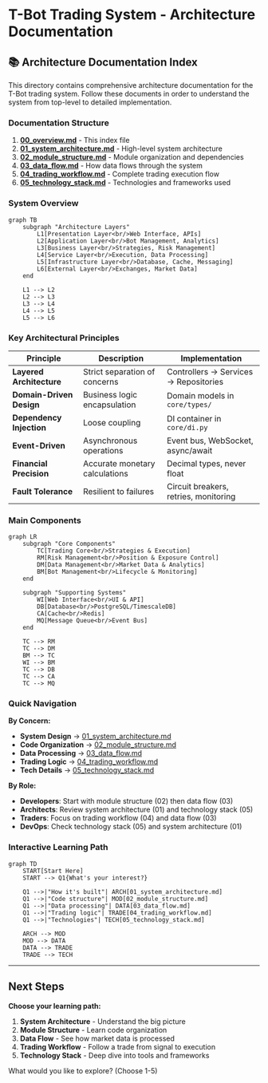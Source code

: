 # T-Bot Trading System - Architecture Documentation

## 📚 Architecture Documentation Index

This directory contains comprehensive architecture documentation for the T-Bot trading system. Follow these documents in order to understand the system from top-level to detailed implementation.

### Documentation Structure

1. **[00_overview.md](00_overview.md)** - This index file
2. **[01_system_architecture.md](01_system_architecture.md)** - High-level system architecture
3. **[02_module_structure.md](02_module_structure.md)** - Module organization and dependencies
4. **[03_data_flow.md](03_data_flow.md)** - How data flows through the system
5. **[04_trading_workflow.md](04_trading_workflow.md)** - Complete trading execution flow
6. **[05_technology_stack.md](05_technology_stack.md)** - Technologies and frameworks used

### System Overview

```mermaid
graph TB
    subgraph "Architecture Layers"
        L1[Presentation Layer<br/>Web Interface, APIs]
        L2[Application Layer<br/>Bot Management, Analytics]
        L3[Business Layer<br/>Strategies, Risk Management]
        L4[Service Layer<br/>Execution, Data Processing]
        L5[Infrastructure Layer<br/>Database, Cache, Messaging]
        L6[External Layer<br/>Exchanges, Market Data]
    end

    L1 --> L2
    L2 --> L3
    L3 --> L4
    L4 --> L5
    L5 --> L6
```

### Key Architectural Principles

| Principle | Description | Implementation |
|-----------|-------------|----------------|
| **Layered Architecture** | Strict separation of concerns | Controllers → Services → Repositories |
| **Domain-Driven Design** | Business logic encapsulation | Domain models in `core/types/` |
| **Dependency Injection** | Loose coupling | DI container in `core/di.py` |
| **Event-Driven** | Asynchronous operations | Event bus, WebSocket, async/await |
| **Financial Precision** | Accurate monetary calculations | Decimal types, never float |
| **Fault Tolerance** | Resilient to failures | Circuit breakers, retries, monitoring |

### Main Components

```mermaid
graph LR
    subgraph "Core Components"
        TC[Trading Core<br/>Strategies & Execution]
        RM[Risk Management<br/>Position & Exposure Control]
        DM[Data Management<br/>Market Data & Analytics]
        BM[Bot Management<br/>Lifecycle & Monitoring]
    end

    subgraph "Supporting Systems"
        WI[Web Interface<br/>UI & API]
        DB[Database<br/>PostgreSQL/TimescaleDB]
        CA[Cache<br/>Redis]
        MQ[Message Queue<br/>Event Bus]
    end

    TC --> RM
    TC --> DM
    BM --> TC
    WI --> BM
    TC --> DB
    TC --> CA
    TC --> MQ
```

### Quick Navigation

**By Concern:**
- **System Design** → [01_system_architecture.md](01_system_architecture.md)
- **Code Organization** → [02_module_structure.md](02_module_structure.md)
- **Data Processing** → [03_data_flow.md](03_data_flow.md)
- **Trading Logic** → [04_trading_workflow.md](04_trading_workflow.md)
- **Tech Details** → [05_technology_stack.md](05_technology_stack.md)

**By Role:**
- **Developers**: Start with module structure (02) then data flow (03)
- **Architects**: Review system architecture (01) and technology stack (05)
- **Traders**: Focus on trading workflow (04) and data flow (03)
- **DevOps**: Check technology stack (05) and system architecture (01)

### Interactive Learning Path

```mermaid
graph TD
    START[Start Here]
    START --> Q1{What's your interest?}

    Q1 -->|"How it's built"| ARCH[01_system_architecture.md]
    Q1 -->|"Code structure"| MOD[02_module_structure.md]
    Q1 -->|"Data processing"| DATA[03_data_flow.md]
    Q1 -->|"Trading logic"| TRADE[04_trading_workflow.md]
    Q1 -->|"Technologies"| TECH[05_technology_stack.md]

    ARCH --> MOD
    MOD --> DATA
    DATA --> TRADE
    TRADE --> TECH
```

---

## Next Steps

**Choose your learning path:**

1. **System Architecture** - Understand the big picture
2. **Module Structure** - Learn code organization
3. **Data Flow** - See how market data is processed
4. **Trading Workflow** - Follow a trade from signal to execution
5. **Technology Stack** - Deep dive into tools and frameworks

What would you like to explore? (Choose 1-5)